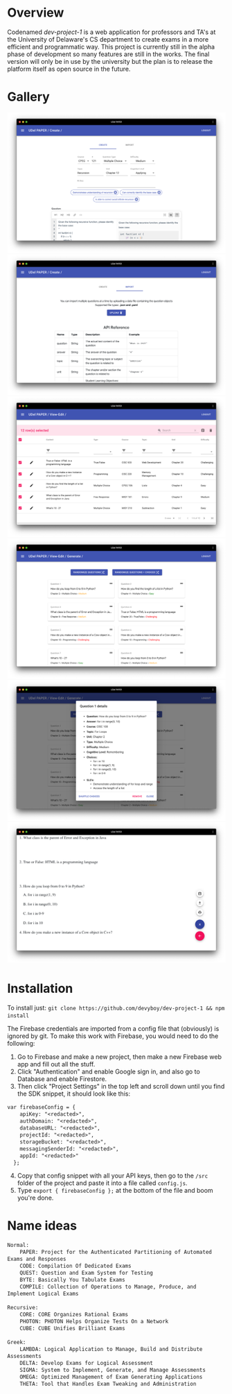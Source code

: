 # Overview
Codenamed *dev-project-1* is a web application for professors and TA's at the University of Delaware's CS department to create exams in a more efficient and programmatic way. This project is currently still in the alpha phase of development so many features are still in the works. The final version will only be in use by the university but the plan is to release the platform itself as open source in the future.

# Gallery
![](https://raw.githubusercontent.com/devyboy/dev-project-1/master/screens/create.png)
![](https://raw.githubusercontent.com/devyboy/dev-project-1/master/screens/import.png)
![](https://raw.githubusercontent.com/devyboy/dev-project-1/master/screens/view.png)
![](https://raw.githubusercontent.com/devyboy/dev-project-1/master/screens/generate.png)
![](https://raw.githubusercontent.com/devyboy/dev-project-1/master/screens/edit.png)
![](https://raw.githubusercontent.com/devyboy/dev-project-1/master/screens/exam.png)

# Installation
To install just: `git clone https://github.com/devyboy/dev-project-1 && npm install`

The Firebase credentials are imported from a config file that (obviously) is ignored by git. To make this work with Firebase, you would need to do the following:
1. Go to Firebase and make a new project, then make a new Firebase web app and fill out all the stuff.
2. Click "Authentication" and enable Google sign in, and also go to Database and enable Firestore.
3. Then click "Project Settings" in the top left and scroll down until you find the SDK snippet, it should look like this:
```
var firebaseConfig = {
    apiKey: "<redacted>",
    authDomain: "<redacted>",
    databaseURL: "<redacted>",
    projectId: "<redacted>",
    storageBucket: "<redacted>",
    messagingSenderId: "<redacted>",
    appId: "<redacted>"
  };
```
4. Copy that config snippet with all your API keys, then go to the `/src` folder of the project and paste it into a file called `config.js`.
5. Type `export { firebaseConfig };` at the bottom of the file and boom you're done.

# Name ideas

```
Normal:	
    PAPER: Project for the Authenticated Partitioning of Automated Exams and Responses
    CODE: Compilation Of Dedicated Exams
    QUEST: Question and Exam System for Testing
    BYTE: Basically You Tabulate Exams
    COMPILE: Collection of Operations to Manage, Produce, and Implement Logical Exams

Recursive:
    CORE: CORE Organizes Rational Exams
    PHOTON: PHOTON Helps Organize Tests On a Network
    CUBE: CUBE Unifies Brilliant Exams

Greek:
    LAMBDA: Logical Application to Manage, Build and Distribute Assessments
    DELTA: Develop Exams for Logical Assessment
    SIGMA: System to Implement, Generate, and Manage Assessments
    OMEGA: Optimized Management of Exam Generating Applications
    THETA: Tool that Handles Exam Tweaking and Administration
```
